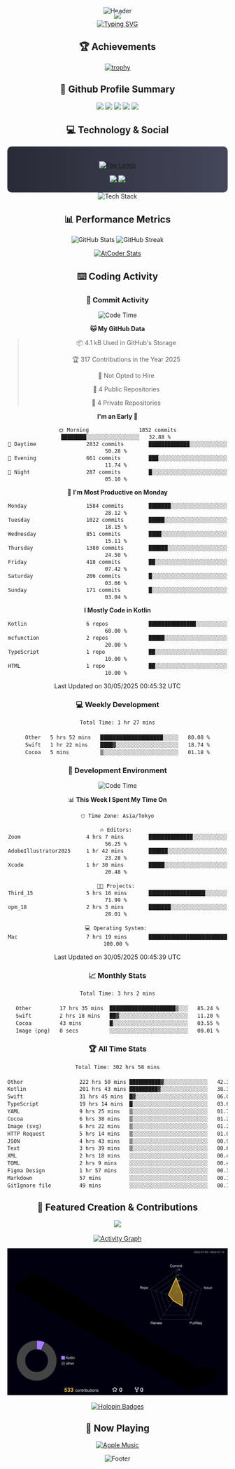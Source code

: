 <div align="center">
  
![Header](https://capsule-render.vercel.app/api?type=waving&color=gradient&customColorList=12&height=300&section=header&text=Welcome%20to%20Batapii's%20Universe&fontSize=50&animation=fadeIn&fontAlignY=40&desc=Android%20Developer%20|%20Kotlin%20LOVE%20)

<div style="margin-top: -20px;">
  <img src="https://readme-typing-svg.herokuapp.com/?lines=Crafting+Android+Experiences;Building+Tomorrow's+Apps+Today;Always+Learning,+Always+Growing&font=Fira%20Code&center=true&width=440&height=45&color=f75c7e&vCenter=true&size=22&pause=1000">
</div>

<a href="https://git.io/typing-svg">
  <img src="https://readme-typing-svg.demolab.com?font=Fira+Code&weight=600&size=28&duration=4000&pause=1000&center=true&vCenter=true&width=800&lines=Hey+there!+I'm+Batapii+%F0%9F%91%8B;Android+Developer+from+Japan+%F0%9F%87%AF%F0%9F%87%B5" alt="Typing SVG" />
</a>

## 🏆 Achievements

[![trophy](https://github-profile-trophy.vercel.app/?username=batapii&theme=onestar&no-frame=true&no-bg=true&column=8&rank=SECRET,SSS,SS,S,AAA,AA,A,B,C,?&margin-w=10&margin-h=10)](https://github.com/ryo-ma/github-profile-trophy)

## 🎯 Github Profile Summary

<div align="center">
  <img src="http://github-profile-summary-cards.vercel.app/api/cards/profile-details?username=batapii&theme=radical" />
  <img src="http://github-profile-summary-cards.vercel.app/api/cards/repos-per-language?username=batapii&theme=radical" />
  <img src="http://github-profile-summary-cards.vercel.app/api/cards/most-commit-language?username=batapii&theme=radical" />
  <img src="http://github-profile-summary-cards.vercel.app/api/cards/stats?username=batapii&theme=radical" />
  <img src="http://github-profile-summary-cards.vercel.app/api/cards/productive-time?username=batapii&theme=radical" />
</div>

## 💻 Technology & Social

<div align="center" style="background: linear-gradient(to right, #282A36, #44475A); padding: 20px; border-radius: 10px;">

[![Top Langs](https://github-readme-stats.vercel.app/api/top-langs/?username=batapii
)](https://github.com/anuraghazra/github-readme-stats)

<div style="margin-top: 15px">
<a href="https://github.com/batapii"><img src="https://img.shields.io/github/followers/batapii?style=for-the-badge&logo=github&label=Follow&color=ff6e96&labelColor=282A36"/></a>
<a href="https://twitter.com/batapii3939"><img src="https://img.shields.io/twitter/follow/batapii?style=for-the-badge&logo=twitter&color=1DA1F2&labelColor=282A36&label= Twitter"/></a>
</div>

</div>

<div align="center">
<img src="https://github-readme-tech-stack.vercel.app/api/cards?title=Tech+Stack&align=center&titleAlign=center&fontSize=20&lineHeight=10&lineCount=4&theme=github_dark&width=800&bg=%230D1117&badge=%23161B22&border=%2321262D&titleColor=%2358A6FF&line1=kotlin%2Ckotlin%2C0095D5%3Bandroid%2Candroid%2C00ff00%3Bjetpackcompose%2Cjetpack%2C4285F4%3B&line2=swift%2Cswift%2CFA7343%3Bfirebase%2Cfirebase%2CFFCA28%3Bgithub%2Cgithub%2C181717%3B&line3=typescript%2Ctypescript%2C3178C6%3Bgraphql%2Cgraphql%2CE10098%3Bsupabase%2Csupabase%2C3FCF8E%3B&line4=gradle%2Cgradle%2C02303A%3Bgitkraken%2Cgitkraken%2C179287%3Bpostman%2Cpostman%2CFF6C37%3B" alt="Tech Stack" />
</div>



## 📊 Performance Metrics

<div align="center">

![GitHub Stats](https://github-readme-stats.vercel.app/api?username=batapii&show_icons=true&theme=radical&hide_border=true&bg_color=0D1117)
![GitHub Streak](https://github-readme-streak-stats.herokuapp.com/?user=batapii&theme=radical&hide_border=true&background=0D1117)

[![AtCoder Stats](https://atcoder-readme-stats.vercel.app/stats/batapii3939?theme=dark&show_history=5&width=495)](https://github.com/iwbc-mzk/atcoder-readme-stats)

</div>

## ⌨️ Coding Activity

### 🌟 Commit Activity
<!--START_SECTION:commit-stats-->
![Code Time](http://img.shields.io/badge/Code%20Time-530%20hrs%208%20mins-blue)

**🐱 My GitHub Data** 

> 📦 4.1 kB Used in GitHub's Storage 
 > 
> 🏆 317 Contributions in the Year 2025
 > 
> 🚫 Not Opted to Hire
 > 
> 📜 4 Public Repositories 
 > 
> 🔑 4 Private Repositories 
 > 
**I'm an Early 🐤** 

```text
🌞 Morning                1852 commits        ████████░░░░░░░░░░░░░░░░░   32.88 % 
🌆 Daytime                2832 commits        █████████████░░░░░░░░░░░░   50.28 % 
🌃 Evening                661 commits         ███░░░░░░░░░░░░░░░░░░░░░░   11.74 % 
🌙 Night                  287 commits         █░░░░░░░░░░░░░░░░░░░░░░░░   05.10 % 
```
📅 **I'm Most Productive on Monday** 

```text
Monday                   1584 commits        ███████░░░░░░░░░░░░░░░░░░   28.12 % 
Tuesday                  1022 commits        █████░░░░░░░░░░░░░░░░░░░░   18.15 % 
Wednesday                851 commits         ████░░░░░░░░░░░░░░░░░░░░░   15.11 % 
Thursday                 1380 commits        ██████░░░░░░░░░░░░░░░░░░░   24.50 % 
Friday                   418 commits         ██░░░░░░░░░░░░░░░░░░░░░░░   07.42 % 
Saturday                 206 commits         █░░░░░░░░░░░░░░░░░░░░░░░░   03.66 % 
Sunday                   171 commits         █░░░░░░░░░░░░░░░░░░░░░░░░   03.04 % 
```


**I Mostly Code in Kotlin** 

```text
Kotlin                   6 repos             ███████████████░░░░░░░░░░   60.00 % 
mcfunction               2 repos             █████░░░░░░░░░░░░░░░░░░░░   20.00 % 
TypeScript               1 repo              ██░░░░░░░░░░░░░░░░░░░░░░░   10.00 % 
HTML                     1 repo              ██░░░░░░░░░░░░░░░░░░░░░░░   10.00 % 
```




 Last Updated on 30/05/2025 00:45:32 UTC
<!--END_SECTION:commit-stats-->

### 💻 Weekly Development
<!--START_SECTION:wakatime-->

```txt
Total Time: 1 hr 27 mins

Other   5 hrs 52 mins   ████████████████████░░░░░   80.08 %
Swift   1 hr 22 mins    ████▓░░░░░░░░░░░░░░░░░░░░   18.74 %
Cocoa   5 mins          ▒░░░░░░░░░░░░░░░░░░░░░░░░   01.18 %
```

<!--END_SECTION:wakatime-->

### 🔨 Development Environment
<!--START_SECTION:dev-stats-->
![Code Time](http://img.shields.io/badge/Code%20Time-530%20hrs%208%20mins-blue)

📊 **This Week I Spent My Time On** 

```text
🕑︎ Time Zone: Asia/Tokyo

🔥 Editors: 
Zoom                     4 hrs 7 mins        ██████████████░░░░░░░░░░░   56.25 % 
AdobeIllustrator2025     1 hr 42 mins        ██████░░░░░░░░░░░░░░░░░░░   23.28 % 
Xcode                    1 hr 30 mins        █████░░░░░░░░░░░░░░░░░░░░   20.48 % 

🐱‍💻 Projects: 
Third_15                 5 hrs 16 mins       ██████████████████░░░░░░░   71.99 % 
opm_18                   2 hrs 3 mins        ███████░░░░░░░░░░░░░░░░░░   28.01 % 

💻 Operating System: 
Mac                      7 hrs 19 mins       █████████████████████████   100.00 % 
```


 Last Updated on 30/05/2025 00:45:39 UTC
<!--END_SECTION:dev-stats-->

### 📈 Monthly Stats
<!--START_SECTION:wakamonth-->

```txt
Total Time: 3 hrs 2 mins

Other         17 hrs 35 mins  █████████████████████▒░░░   85.24 %
Swift         2 hrs 18 mins   ██▓░░░░░░░░░░░░░░░░░░░░░░   11.20 %
Cocoa         43 mins         █░░░░░░░░░░░░░░░░░░░░░░░░   03.55 %
Image (png)   0 secs          ░░░░░░░░░░░░░░░░░░░░░░░░░   00.01 %
```

<!--END_SECTION:wakamonth-->

### 🏆 All Time Stats
<!--START_SECTION:wakaalltime-->

```txt
Total Time: 302 hrs 58 mins

Other                  222 hrs 50 mins ██████████▓░░░░░░░░░░░░░░   42.38 %
Kotlin                 201 hrs 43 mins █████████▓░░░░░░░░░░░░░░░   38.36 %
Swift                  31 hrs 45 mins  █▓░░░░░░░░░░░░░░░░░░░░░░░   06.04 %
TypeScript             19 hrs 14 mins  █░░░░░░░░░░░░░░░░░░░░░░░░   03.66 %
YAML                   9 hrs 25 mins   ▒░░░░░░░░░░░░░░░░░░░░░░░░   01.79 %
Cocoa                  6 hrs 38 mins   ▒░░░░░░░░░░░░░░░░░░░░░░░░   01.26 %
Image (svg)            6 hrs 22 mins   ▒░░░░░░░░░░░░░░░░░░░░░░░░   01.21 %
HTTP Request           5 hrs 14 mins   ▒░░░░░░░░░░░░░░░░░░░░░░░░   01.00 %
JSON                   4 hrs 43 mins   ▒░░░░░░░░░░░░░░░░░░░░░░░░   00.90 %
Text                   3 hrs 39 mins   ▒░░░░░░░░░░░░░░░░░░░░░░░░   00.69 %
XML                    2 hrs 18 mins   ░░░░░░░░░░░░░░░░░░░░░░░░░   00.44 %
TOML                   2 hrs 9 mins    ░░░░░░░░░░░░░░░░░░░░░░░░░   00.41 %
Figma Design           1 hr 57 mins    ░░░░░░░░░░░░░░░░░░░░░░░░░   00.37 %
Markdown               57 mins         ░░░░░░░░░░░░░░░░░░░░░░░░░   00.18 %
GitIgnore file         49 mins         ░░░░░░░░░░░░░░░░░░░░░░░░░   00.16 %
```

<!--END_SECTION:wakaalltime-->


## 🌟 Featured Creation & Contributions

<div align="center">
  <a href="https://github.com/batapii/ToDoSNS">
    <img src="https://github-readme-stats.vercel.app/api/pin/?username=batapii&repo=ToDoSNS&theme=radical&hide_border=true&bg_color=0D1117" />
  </a>

[![Activity Graph](https://github-readme-activity-graph.vercel.app/graph?username=batapii&custom_title=Contribution%20Graph&hide_border=true&theme=radical&bg_color=0D1117)](https://github.com/ashutosh00710/github-readme-activity-graph)

![3D Contrib](./profile-3d-contrib/profile-night-rainbow.svg)

[![Holopin Badges](https://holopin.me/batapii)](https://holopin.io/@batapii)

</div>

## 🎵 Now Playing

<div align="center">
  
[![Apple Music](https://music-profile.rayriffy.com/theme/dark.svg?uid=001005.6598667d2ffd4a10a4f429edd0ba24c4.1156)](https://github.com/rayriffy/apple-music-github-profile)

</div>

![Footer](https://capsule-render.vercel.app/api?type=waving&color=gradient&customColorList=12&height=100&section=footer)

</div>
